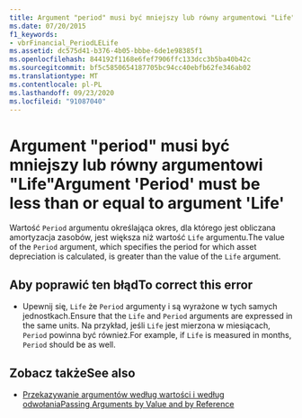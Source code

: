 ```yaml
---
title: Argument "period" musi być mniejszy lub równy argumentowi "Life"
ms.date: 07/20/2015
f1_keywords:
- vbrFinancial_PeriodLELife
ms.assetid: dc575d41-b376-4b05-bbbe-6de1e98385f1
ms.openlocfilehash: 844192f1168e6fef7906ffc133dcc3b5ba40b42c
ms.sourcegitcommit: bf5c5850654187705bc94cc40ebfb62fe346ab02
ms.translationtype: MT
ms.contentlocale: pl-PL
ms.lasthandoff: 09/23/2020
ms.locfileid: "91087040"
---
```

# <a name="argument-period-must-be-less-than-or-equal-to-argument-life"></a><span data-ttu-id="5974b-102">Argument "period" musi być mniejszy lub równy argumentowi "Life"</span><span class="sxs-lookup"><span data-stu-id="5974b-102">Argument 'Period' must be less than or equal to argument 'Life'</span></span>

<span data-ttu-id="5974b-103">Wartość `Period` argumentu określająca okres, dla którego jest obliczana amortyzacja zasobów, jest większa niż wartość `Life` argumentu.</span><span class="sxs-lookup"><span data-stu-id="5974b-103">The value of the `Period` argument, which specifies the period for which asset depreciation is calculated, is greater than the value of the `Life` argument.</span></span>  
  
## <a name="to-correct-this-error"></a><span data-ttu-id="5974b-104">Aby poprawić ten błąd</span><span class="sxs-lookup"><span data-stu-id="5974b-104">To correct this error</span></span>  
  
- <span data-ttu-id="5974b-105">Upewnij się, `Life` że `Period` argumenty i są wyrażone w tych samych jednostkach.</span><span class="sxs-lookup"><span data-stu-id="5974b-105">Ensure that the `Life` and `Period` arguments are expressed in the same units.</span></span> <span data-ttu-id="5974b-106">Na przykład, jeśli `Life` jest mierzona w miesiącach, `Period` powinna być również.</span><span class="sxs-lookup"><span data-stu-id="5974b-106">For example, if `Life` is measured in months, `Period` should be as well.</span></span>  
  
## <a name="see-also"></a><span data-ttu-id="5974b-107">Zobacz także</span><span class="sxs-lookup"><span data-stu-id="5974b-107">See also</span></span>

- [<span data-ttu-id="5974b-108">Przekazywanie argumentów według wartości i według odwołania</span><span class="sxs-lookup"><span data-stu-id="5974b-108">Passing Arguments by Value and by Reference</span></span>](../programming-guide/language-features/procedures/passing-arguments-by-value-and-by-reference.md)
